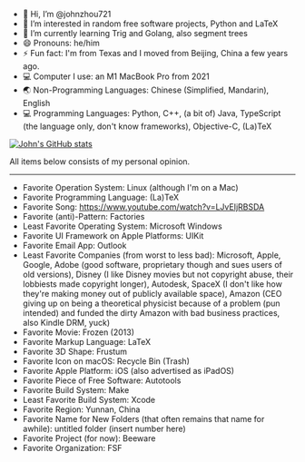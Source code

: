 - 👋 Hi, I’m @johnzhou721
- 👀 I’m interested in random free software projects, Python and LaTeX
- 🌱 I’m currently learning Trig and Golang, also segment trees
- 😄 Pronouns: he/him
- ⚡ Fun fact: I'm from Texas and I moved from Beijing, China a few years ago.
- 💻 Computer I use: an M1 MacBook Pro from 2021
- 🌏 Non-Programming Languages: Chinese (Simplified, Mandarin), English
- 💻 Programming Languages: Python, C++, (a bit of) Java, TypeScript (the language only, don't know frameworks), Objective-C, (La)TeX

[![John's GitHub stats](https://github-readme-stats.vercel.app/api?username=johnzhou721)](https://github.com/anuraghazra/github-readme-stats)


All items below consists of my personal opinion.

----------
- Favorite Operation System: Linux (although I'm on a Mac)
- Favorite Programming Language: (La)TeX
- Favorite Song: https://www.youtube.com/watch?v=LJvEIjRBSDA
- Favorite (anti)-Pattern: Factories
- Least Favorite Operating System: Microsoft Windows
- Favorite UI Framework on Apple Platforms: UIKit
- Favorite Email App: Outlook
- Least Favorite Companies (from worst to less bad): Microsoft, Apple, Google, Adobe (good software, proprietary though and sues users of old versions), Disney (I like Disney movies but not copyright abuse, their lobbiests made copyright longer), Autodesk, SpaceX (I don't like how they're making money out of publicly available space), Amazon (CEO giving up on being a theoretical physicist because of a problem (pun intended) and funded the dirty Amazon with bad business practices, also Kindle DRM, yuck)
- Favorite Movie: Frozen (2013)
- Favorite Markup Language: LaTeX
- Favorite 3D Shape: Frustum
- Favorite Icon on macOS: Recycle Bin (Trash)
- Favorite Apple Platform: iOS (also advertised as iPadOS)
- Favorite Piece of Free Software: Autotools
- Favorite Build System: Make
- Least Favorite Build System: Xcode
- Favorite Region: Yunnan, China
- Favorite Name for New Folders (that often remains that name for awhile): untitled folder (insert number here)
- Favorite Project (for now): Beeware
- Favorite Organization: FSF
